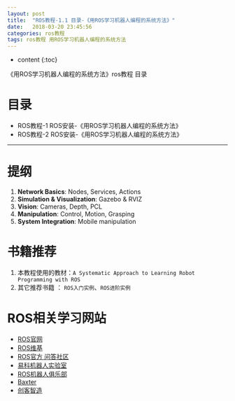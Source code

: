 ```yaml
---
layout: post
title:  "ROS教程-1.1 目录-《用ROS学习机器人编程的系统方法》"
date:   2018-03-20 23:45:56
categories: ros教程
tags: ros教程 用ROS学习机器人编程的系统方法
---
```


* content
{:toc}

《用ROS学习机器人编程的系统方法》ros教程 目录
<!--more-->

# 目录
- ROS教程-1 ROS安装-《用ROS学习机器人编程的系统方法》
- ROS教程-2 ROS安装-《用ROS学习机器人编程的系统方法》

----------

#  提纲
1. **Network Basics**:  Nodes, Services, Actions
1. **Simulation & Visualization**:  Gazebo & RVIZ
1. **Vision**: 	Cameras, Depth, PCL
1. **Manipulation**: Control, Motion, Grasping
1. **System Integration**: Mobile manipulation

#  书籍推荐
1. 本教程使用的教材：`A Systematic Approach to Learning Robot Programming with ROS`
2. 其它推荐书籍 ： `ROS入门实例`、`ROS进阶实例`

#  ROS相关学习网站
- [ROS官网](https://www.ros.org )
- [ROS维基](http://wiki.ros.org/cn)
- [ROS官方 问答社区](http://answers.ros.org )
- [易科机器人实验室](http://blog.exbot.net)
- [ROS机器人俱乐部](http://www.rosclub.cn)
- [Baxter](http://sdk.rethinkrobotics.com )
- [创客智造](https://www.ncnynl.com/)
